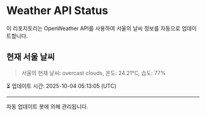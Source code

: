 
# Weather API Status

이 리포지토리는 OpenWeather API를 사용하여 서울의 날씨 정보를 자동으로 업데이트합니다.

## 현재 서울 날씨
> 서울의 현재 날씨: overcast clouds, 온도: 24.21°C, 습도: 77%

⏳ 업데이트 시간: 2025-10-04 05:13:05 (UTC)

---
자동 업데이트 봇에 의해 관리됩니다.
